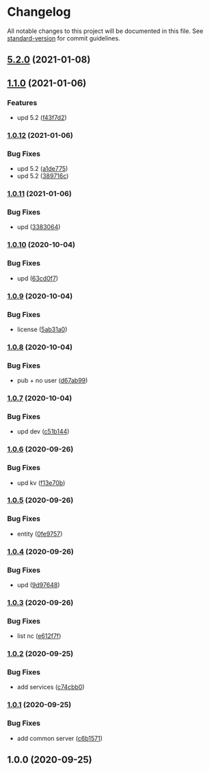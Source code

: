 # Changelog

All notable changes to this project will be documented in this file. See [standard-version](https://github.com/conventional-changelog/standard-version) for commit guidelines.

## [5.2.0](https://github.com/freedomsex/server-bundle/compare/v1.1.0...v5.2.0) (2021-01-08)

## [1.1.0](https://github.com/freedomsex/server-bundle/compare/v1.0.12...v1.1.0) (2021-01-06)


### Features

* upd 5.2 ([f43f7d2](https://github.com/freedomsex/server-bundle/commit/f43f7d234ecf612506cd97d63f593c9503579f83))

### [1.0.12](https://github.com/freedomsex/server-bundle/compare/v1.0.11...v1.0.12) (2021-01-06)


### Bug Fixes

* upd 5.2 ([a1de775](https://github.com/freedomsex/server-bundle/commit/a1de77531df95519fd26a17bca66d50424e4bb35))
* upd 5.2 ([389716c](https://github.com/freedomsex/server-bundle/commit/389716c3ce298545448fbf5fad362c325326f69c))

### [1.0.11](https://github.com/freedomsex/server-bundle/compare/v1.0.10...v1.0.11) (2021-01-06)


### Bug Fixes

* upd ([3383064](https://github.com/freedomsex/server-bundle/commit/3383064d95091a76b66b2c080f130fe35116cfac))

### [1.0.10](https://github.com/freedomsex/server-bundle/compare/v1.0.9...v1.0.10) (2020-10-04)


### Bug Fixes

* upd ([63cd0f7](https://github.com/freedomsex/server-bundle/commit/63cd0f757bb4df600fda3f9a3fa88c8dde75304d))

### [1.0.9](https://github.com/freedomsex/server-bundle/compare/v1.0.8...v1.0.9) (2020-10-04)


### Bug Fixes

* license ([5ab31a0](https://github.com/freedomsex/server-bundle/commit/5ab31a0e206a36a45cd29921bba4b922af4cc135))

### [1.0.8](https://github.com/freedomsex/server-bundle/compare/v1.0.7...v1.0.8) (2020-10-04)


### Bug Fixes

* pub + no user ([d67ab99](https://github.com/freedomsex/server-bundle/commit/d67ab998294c60b8bd5c7ee3e7133ded5e422a53))

### [1.0.7](https://github.com/freedomsex/server-bundle/compare/v1.0.6...v1.0.7) (2020-10-04)


### Bug Fixes

* upd dev ([c51b144](https://github.com/freedomsex/server-bundle/commit/c51b144668bf93829b3e5efc65d4e247da8034e4))

### [1.0.6](https://github.com/freedomsex/server-bundle/compare/v1.0.5...v1.0.6) (2020-09-26)


### Bug Fixes

* upd kv ([f13e70b](https://github.com/freedomsex/server-bundle/commit/f13e70b511c553ab357daa3ae3d9520501f536a3))

### [1.0.5](https://github.com/freedomsex/server-bundle/compare/v1.0.4...v1.0.5) (2020-09-26)


### Bug Fixes

* entity ([0fe9757](https://github.com/freedomsex/server-bundle/commit/0fe9757ee10bd65f50acd28244a3da2a77478515))

### [1.0.4](https://github.com/freedomsex/server-bundle/compare/v1.0.3...v1.0.4) (2020-09-26)


### Bug Fixes

* upd ([9d97648](https://github.com/freedomsex/server-bundle/commit/9d97648ac31516f7fbf1de427334244d95bcf1d0))

### [1.0.3](https://github.com/freedomsex/server-bundle/compare/v1.0.2...v1.0.3) (2020-09-26)


### Bug Fixes

* list nc ([e612f7f](https://github.com/freedomsex/server-bundle/commit/e612f7f69d1ec14bc3f1544bcbfc724862b8a815))

### [1.0.2](https://github.com/freedomsex/server-bundle/compare/v1.0.1...v1.0.2) (2020-09-25)


### Bug Fixes

* add services ([c74cbb0](https://github.com/freedomsex/server-bundle/commit/c74cbb093e1ea4a210f5d8674b5d307328d794ee))

### [1.0.1](https://github.com/freedomsex/server-bundle/compare/v1.0.0...v1.0.1) (2020-09-25)


### Bug Fixes

* add common server ([c6b1571](https://github.com/freedomsex/server-bundle/commit/c6b1571b52af4ac0b9e928901fdb4a6d40d8c187))

## 1.0.0 (2020-09-25)
